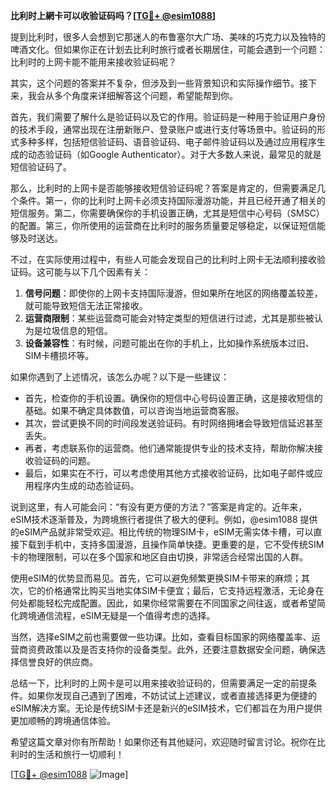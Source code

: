 **比利时上網卡可以收验证码吗？[[TG💪+ @esim1088](https://t.me/s/esim1088)]**

提到比利时，很多人会想到它那迷人的布鲁塞尔大广场、美味的巧克力以及独特的啤酒文化。但如果你正在计划去比利时旅行或者长期居住，可能会遇到一个问题：比利时的上网卡能不能用来接收验证码呢？

其实，这个问题的答案并不复杂，但涉及到一些背景知识和实际操作细节。接下来，我会从多个角度来详细解答这个问题，希望能帮到你。

首先，我们需要了解什么是验证码以及它的作用。验证码是一种用于验证用户身份的技术手段，通常出现在注册新账户、登录账户或进行支付等场景中。验证码的形式多种多样，包括短信验证码、语音验证码、电子邮件验证码以及通过应用程序生成的动态验证码（如Google Authenticator）。对于大多数人来说，最常见的就是短信验证码了。

那么，比利时的上网卡是否能够接收短信验证码呢？答案是肯定的，但需要满足几个条件。第一，你的比利时上网卡必须支持国际漫游功能，并且已经开通了相关的短信服务。第二，你需要确保你的手机设置正确，尤其是短信中心号码（SMSC）的配置。第三，你所使用的运营商在比利时的服务质量要足够稳定，以保证短信能够及时送达。

不过，在实际使用过程中，有些人可能会发现自己的比利时上网卡无法顺利接收验证码。这可能与以下几个因素有关：

1. **信号问题**：即使你的上网卡支持国际漫游，但如果所在地区的网络覆盖较差，就可能导致短信无法正常接收。
2. **运营商限制**：某些运营商可能会对特定类型的短信进行过滤，尤其是那些被认为是垃圾信息的短信。
3. **设备兼容性**：有时候，问题可能出在你的手机上，比如操作系统版本过旧、SIM卡槽损坏等。

如果你遇到了上述情况，该怎么办呢？以下是一些建议：

- 首先，检查你的手机设置。确保你的短信中心号码设置正确，这是接收短信的基础。如果不确定具体数值，可以咨询当地运营商客服。
- 其次，尝试更换不同的时间段发送验证码。有时网络拥堵会导致短信延迟甚至丢失。
- 再者，考虑联系你的运营商。他们通常能提供专业的技术支持，帮助你解决接收验证码的问题。
- 最后，如果实在不行，可以考虑使用其他方式接收验证码，比如电子邮件或应用程序内生成的动态验证码。

说到这里，有人可能会问：“有没有更方便的方法？”答案是肯定的。近年来，eSIM技术逐渐普及，为跨境旅行者提供了极大的便利。例如，@esim1088 提供的eSIM产品就非常受欢迎。相比传统的物理SIM卡，eSIM无需实体卡槽，可以直接下载到手机中，支持多国漫游，且操作简单快捷。更重要的是，它不受传统SIM卡的物理限制，可以在多个国家和地区自由切换，非常适合经常出国的人群。

使用eSIM的优势显而易见。首先，它可以避免频繁更换SIM卡带来的麻烦；其次，它的价格通常比购买当地实体SIM卡便宜；最后，它支持远程激活，无论身在何处都能轻松完成配置。因此，如果你经常需要在不同国家之间往返，或者希望简化跨境通信流程，eSIM无疑是一个值得考虑的选择。

当然，选择eSIM之前也需要做一些功课。比如，查看目标国家的网络覆盖率、运营商资费政策以及是否支持你的设备类型。此外，还要注意数据安全问题，确保选择信誉良好的供应商。

总结一下，比利时的上网卡是可以用来接收验证码的，但需要满足一定的前提条件。如果你发现自己遇到了困难，不妨试试上述建议，或者直接选择更为便捷的eSIM解决方案。无论是传统SIM卡还是新兴的eSIM技术，它们都旨在为用户提供更加顺畅的跨境通信体验。

希望这篇文章对你有所帮助！如果你还有其他疑问，欢迎随时留言讨论。祝你在比利时的生活和旅行一切顺利！

[[TG💪+ @esim1088](https://t.me/s/esim1088) ![Image](https://i.postimg.cc/4NQfJmqS/Snipaste-2025-05-13-00-14-12.png)]